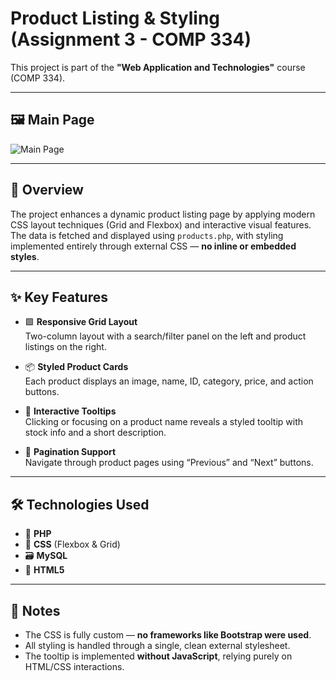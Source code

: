 # Product Listing & Styling (Assignment 3 - COMP 334)

This project is part of the **"Web Application and Technologies"** course (COMP 334).

---

## 🖼️ Main Page

![Main Page](https://github.com/user-attachments/assets/fe3a8ed0-26e4-4dfc-9bcb-af71061a79ae)

---

## 📄 Overview

The project enhances a dynamic product listing page by applying modern CSS layout techniques (Grid and Flexbox) and interactive visual features. The data is fetched and displayed using `products.php`, with styling implemented entirely through external CSS — **no inline or embedded styles**.

---

## ✨ Key Features

- 🟩 **Responsive Grid Layout**  
  Two-column layout with a search/filter panel on the left and product listings on the right.

- 📦 **Styled Product Cards**  
  Each product displays an image, name, ID, category, price, and action buttons.

- 💬 **Interactive Tooltips**  
  Clicking or focusing on a product name reveals a styled tooltip with stock info and a short description.

- 🔁 **Pagination Support**  
  Navigate through product pages using “Previous” and “Next” buttons.

---

## 🛠️ Technologies Used

- 🧩 **PHP**
- 🎨 **CSS** (Flexbox & Grid)
- 🗃️ **MySQL**
- 🧾 **HTML5**

---

## 📝 Notes

- The CSS is fully custom — **no frameworks like Bootstrap were used**.
- All styling is handled through a single, clean external stylesheet.
- The tooltip is implemented **without JavaScript**, relying purely on HTML/CSS interactions.


